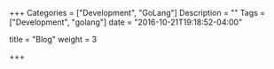 +++
Categories = ["Development", "GoLang"]
Description = ""
Tags = ["Development", "golang"]
date = "2016-10-21T19:18:52-04:00"

title = "Blog"
weight = 3

+++

